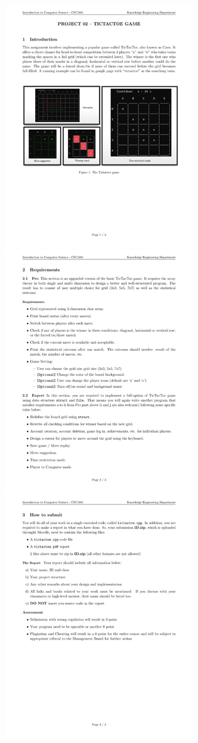 ![](https://github.com/hoanghy0112/tictactoe/blob/master/material/page1.png)
![](https://github.com/hoanghy0112/tictactoe/blob/master/material/page2.png)
![](https://github.com/hoanghy0112/tictactoe/blob/master/material/page3.png)
